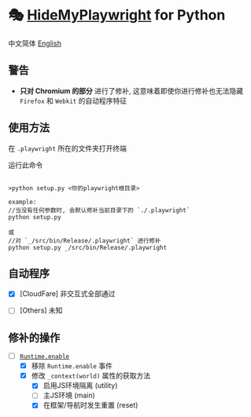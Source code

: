 # 🎭 [HideMyPlaywright](https://github.com/Nayuta-Team/HideMyPlaywright) for Python

中文简体 [English](./README.en.md)

## 警告

* **只对 Chromium 的部分** 进行了修补, 这意味着即使你进行修补也无法隐藏 `Firefox` 和 `Webkit` 的自动程序特征

## 使用方法

在 `.playwright` 所在的文件夹打开终端

运行此命令

```batch

>python setup.py <你的playwright根目录>

example:
//当没有任何参数时, 会默认修补当前目录下的 `./.playwright`
python setup.py

或
//对 `_/src/bin/Release/.playwright` 进行修补
python setup.py _/src/bin/Release/.playwright
```

## 自动程序

* [x] [CloudFare] 非交互式全部通过

* [ ] [Others] 未知

## 修补的操作

* [ ] [`Runtime.enable`](https://chromedevtools.github.io/devtools-protocol/tot/Runtime/#method-enable)
  * [x] 移除 `Runtime.enable` 事件
  * [x] 修改 `_context(world)` 属性的获取方法
    * [x] 启用JS环境隔离 (utility)
    * [ ] 主JS环境 (main)
    * [x] 在框架/导航时发生重置 (reset)
